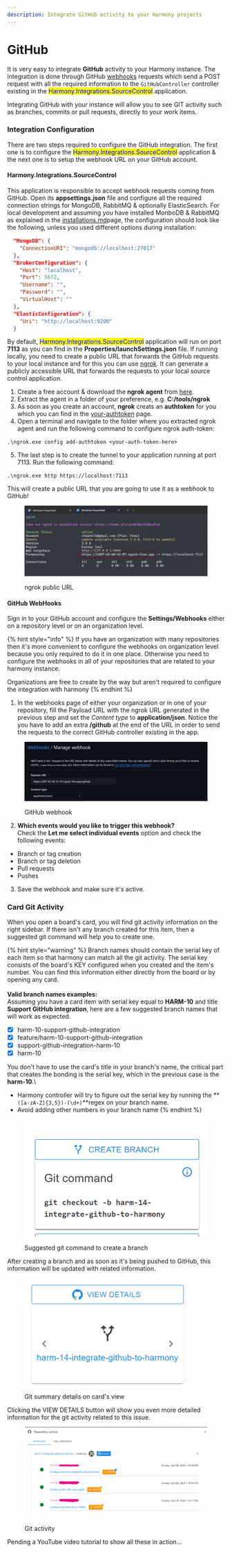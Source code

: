 ```yaml
---
description: Integrate GitHub activity to your Harmony projects
---
```


# GitHub

It is very easy to integrate **GitHub** activity to your Harmony instance. The integration is done through GitHub [webhooks](https://docs.github.com/en/webhooks/about-webhooks) requests which send a POST request with all the required information to the `GitHubController` controller existing in the <mark style="color:blue;">Harmony.Integrations.SourceControl</mark> application.

Integrating GitHub with your instance will allow you to see GIT activity such as branches, commits or pull requests, directly to your work items.

### Integration Configuration

There are two steps required to configure the GitHub integration. The first one is to configure the <mark style="color:blue;">Harmony.Integrations.SourceControl</mark> application & the next one is to setup the webhook URL on your GitHub account.&#x20;

#### Harmony.Integrations.SourceControl

This application is responsible to accept webhook requests coming from GitHub. Open its **appsettings.json** file and configure all the required connection strings for MongoDB, RabbitMQ & optionally ElasticSearch. For local development and assuming you have installed MonboDB & RabbitMQ as explained in the [installations.md](../configuration/dependencies/installations.md "mention")page, the configuration should look like the following, unless you used different options during installation:

```json
  "MongoDB": {
    "ConnectionURI": "mongodb://localhost:27017"
  },
  "BrokerConfiguration": {
    "Host": "localhost",
    "Port": 5672,
    "Username": "",
    "Password": "",
    "VirtualHost": ""
  },
  "ElasticConfiguration": {
    "Uri": "http://localhost:9200"
  }
```

By default, <mark style="color:blue;">Harmony.Integrations.SourceControl</mark> application will run on port **7113** as you can find in the **Properties/launchSettings.json** file. If running locally, you need to create a public URL that forwards the GitHub requests to your local instance and for this you can use [ngrok](https://ngrok.com/). It can generate a publicly accessible URL that forwards the requests to your local source control application.&#x20;

1. Create a free account & download the **ngrok agent** from [here](https://ngrok.com/download).
2. Extract the agent in a folder of your preference, e.g. **C:/tools/ngrok**
3. As soon as you create an account, **ngrok** creats an **authtoken** for you which you can find in the [your-authtoken](https://dashboard.ngrok.com/get-started/your-authtoken) page.
4. Open a terminal and navigate to the folder where you extracted ngrok agent and run the following command to configure ngrok auth-token:

```
.\ngrok.exe config add-authtoken <your-auth-token-here>
```

5. The last step is to create the tunnel to your application running at port 7113. Run the following command:

```
.\ngrok.exe http https://localhost:7113
```

This will create a public URL that you are going to use it as a webhook to GitHub!

<figure><img src="../.gitbook/assets/ngrok-tunnel.png" alt=""><figcaption><p>ngrok public URL</p></figcaption></figure>

#### GitHub WebHooks

Sign in to your GitHub account and configure the **Settings/Webhooks** either on a repository level or on an organization level.

{% hint style="info" %}
If you have an organization with many repositories then it's more convenient to configure the webhooks on organization level because you only required to do it in one place. Otherwise you need to configure the webhooks in all of your repositories that are related to your harmony instance.

Organizations are free to create by the way but aren't required to configure the integration with harmony
{% endhint %}

1. In the webhooks page of either your organization or in one of your repository, fill the Payload URL with the ngrok URL generated in the previous step and set the _Content type_ to **application/json**. Notice the you have to add an extra **/github** at the end of the URL in order to send the requests to the correct GitHub controller existing in the app.

<figure><img src="../.gitbook/assets/image.png" alt=""><figcaption><p>GitHub webhook</p></figcaption></figure>

2. **Which events would you like to trigger this webhook?**\
   Check the **Let me select individual events** option and check the following events:

* Branch or tag creation
* Branch or tag deletion
* Pull requests
* Pushes

3. Save the webhook and make sure it's active.

### Card Git Activity

When you open a board's card, you will find git activity information on the right sidebar. If there isn't any branch created for this item, then a suggested git command will help you to create one.&#x20;

{% hint style="warning" %}
Branch names should contain the serial key of each item so that harmony can match all the git activity. The serial key consists of the board's KEY configured when you created and the item's number. You can find this information either directly from the board or by opening any card.\
\
**Valid branch names examples:**\
Assuming you have a card item with serial key equal to **HARM-10** and title **Support GitHub integration**, here are a few suggested branch names that will work as expected.

* [x] harm-10-support-github-integration
* [x] feature/harm-10-support-github-integration
* [x] support-github-integration-harm-10
* [x] harm-10

You don't have to use the card's title in your branch's name, the critical part that creates the bonding is the serial key, which in the previous case is the **harm-10**.\


* Harmony controller will try to figure out the serial key by running the **`([a-zA-Z]{3,5})-(\d+)`**regex on your branch name.&#x20;
* Avoid adding other numbers in your branch name
{% endhint %}

<figure><img src="../.gitbook/assets/git-create-branch-command.png" alt="" width="563"><figcaption><p>Suggested git command to create a branch</p></figcaption></figure>

After creating a branch and as soon as it's being pushed to GitHub, this information will be updated with related information.

<figure><img src="../.gitbook/assets/Screenshot 2024-04-28 131946.png" alt="" width="375"><figcaption><p>Git summary details on card's view</p></figcaption></figure>

Clicking the VIEW DETAILS button will show you even more detailed information for the git activity related to this issue.

<figure><img src="../.gitbook/assets/git-activity.png" alt=""><figcaption><p>Git activity</p></figcaption></figure>

Pending a YouTube video tutorial to show all these in action...
